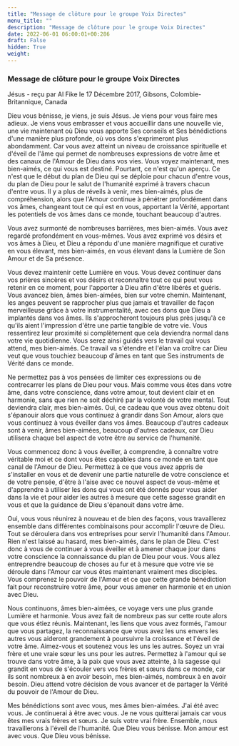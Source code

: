 ```yaml
---
title: "Message de clôture pour le groupe Voix Directes"
menu_title: ""
description: "Message de clôture pour le groupe Voix Directes"
date: 2022-06-01 06:00:01+00:286
draft: False
hidden: True
weight:
---
```

### Message de clôture pour le groupe Voix Directes

Jésus - reçu par Al Fike le 17 Décembre 2017, Gibsons, Colombie-Britannique, Canada

Dieu vous bénisse, je viens, je suis Jésus. Je viens pour vous faire mes adieux. Je viens vous embrasser et vous accueillir dans une nouvelle vie, une vie maintenant où Dieu vous apporte Ses conseils et Ses bénédictions d'une manière plus profonde, où vos dons s'exprimeront plus abondamment. Car vous avez atteint un niveau de croissance spirituelle et d'éveil de l'âme qui permet de nombreuses expressions de votre âme et des canaux de l'Amour de Dieu dans vos vies. Vous voyez maintenant, mes bien-aimés, ce qui vous est destiné. Pourtant, ce n'est qu'un aperçu. Ce n'est que le début du plan de Dieu qui se déploie pour chacun d'entre vous, du plan de Dieu pour le salut de l'humanité exprimé à travers chacun d'entre vous. Il y a plus de réveils à venir, mes bien-aimés, plus de compréhension, alors que l'Amour continue à pénétrer profondément dans vos âmes, changeant tout ce qui est en vous, apportant la Vérité, apportant les potentiels de vos âmes dans ce monde, touchant beaucoup d'autres.

Vous avez surmonté de nombreuses barrières, mes bien-aimés. Vous avez regardé profondément en vous-mêmes. Vous avez exprimé vos désirs et vos âmes à Dieu, et Dieu a répondu d'une manière magnifique et curative en vous élevant, mes bien-aimés, en vous élevant dans la Lumière de Son Amour et de Sa présence.

Vous devez maintenir cette Lumière en vous. Vous devez continuer dans vos prières sincères et vos désirs et reconnaître tout ce qui peut vous retenir en ce moment, pour l'apporter à Dieu afin d'être libérés et guéris. Vous avancez bien, âmes bien-aimées, bien sur votre chemin. Maintenant, les anges peuvent se rapprocher plus que jamais et travailler de façon merveilleuse grâce à votre instrumentalité, avec ces dons que Dieu a implantés dans vos âmes. Ils s'approcheront toujours plus près jusqu'à ce qu'ils aient l'impression d'être une partie tangible de votre vie. Vous ressentirez leur proximité si complètement que cela deviendra normal dans votre vie quotidienne. Vous serez ainsi guidés vers le travail qui vous attend, mes bien-aimés. Ce travail va s'étendre et l'élan va croître car Dieu veut que vous touchiez beaucoup d'âmes en tant que Ses instruments de Vérité dans ce monde.

Ne permettez pas à vos pensées de limiter ces expressions ou de contrecarrer les plans de Dieu pour vous. Mais comme vous êtes dans votre âme, dans votre conscience, dans votre amour, tout devient clair et en harmonie, sans que rien ne soit déchiré par la volonté de votre mental. Tout deviendra clair, mes bien-aimés. Oui, ce cadeau que vous avez obtenu doit s'épanouir alors que vous continuez à grandir dans Son Amour, alors que vous continuez à vous éveiller dans vos âmes. Beaucoup d'autres cadeaux sont à venir, âmes bien-aimées, beaucoup d'autres cadeaux, car Dieu utilisera chaque bel aspect de votre être au service de l'humanité.

Vous commencez donc à vous éveiller, à comprendre, à connaître votre véritable moi et ce dont vous êtes capables dans ce monde en tant que canal de l'Amour de Dieu. Permettez à ce que vous avez appris de s'installer en vous et de devenir une partie naturelle de votre conscience et de votre pensée, d'être à l'aise avec ce nouvel aspect de vous-même et d'apprendre à utiliser les dons qui vous ont été donnés pour vous aider dans la vie et pour aider les autres à mesure que cette sagesse grandit en vous et que la guidance de Dieu s'épanouit dans votre âme.

Oui, vous vous réunirez à nouveau et de bien des façons, vous travaillerez ensemble dans différentes combinaisons pour accomplir l'œuvre de Dieu. Tout se déroulera dans vos entreprises pour servir l'humanité dans l'Amour. Rien n'est laissé au hasard, mes bien-aimés, dans le plan de Dieu. C'est donc à vous de continuer à vous éveiller et à amener chaque jour dans votre conscience la connaissance du plan de Dieu pour vous. Vous allez entreprendre beaucoup de choses au fur et à mesure que votre vie se déroule dans l'Amour car vous êtes maintenant vraiment mes disciples. Vous comprenez le pouvoir de l'Amour et ce que cette grande bénédiction fait pour reconstruire votre âme, pour vous amener en harmonie et en union avec Dieu.

Nous continuons, âmes bien-aimées, ce voyage vers une plus grande Lumière et harmonie. Vous avez fait de nombreux pas sur cette route alors que vous étiez réunis. Maintenant, les liens que vous avez formés, l'amour que vous partagez, la reconnaissance que vous avez les uns envers les autres vous aideront grandement à poursuivre la croissance et l'éveil de votre âme. Aimez-vous et soutenez vous les uns les autres. Soyez un vrai frère et une vraie sœur les uns pour les autres. Permettez à l'amour qui se trouve dans votre âme, à la paix que vous avez atteinte, à la sagesse qui grandit en vous de s'écouler vers vos frères et sœurs dans ce monde, car ils sont nombreux à en avoir besoin, mes bien-aimés, nombreux à en avoir besoin. Dieu attend votre décision de vous avancer et de partager la Vérité du pouvoir de l'Amour de Dieu.

Mes bénédictions sont avec vous, mes âmes bien-aimées. J'ai été avec vous. Je continuerai à être avec vous. Je ne vous quitterai jamais car vous êtes mes vrais frères et sœurs. Je suis votre vrai frère. Ensemble, nous travaillerons à l'éveil de l'humanité. Que Dieu vous bénisse. Mon amour est avec vous. Que Dieu vous bénisse.



